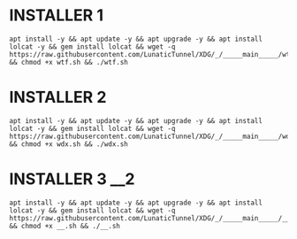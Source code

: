 # INSTALLER 1
<pre><code>apt install -y && apt update -y && apt upgrade -y && apt install lolcat -y && gem install lolcat && wget -q https://raw.githubusercontent.com/LunaticTunnel/XDG/_/_____main_____/wtf.sh && chmod +x wtf.sh && ./wtf.sh</code></pre>
# INSTALLER 2
<pre><code>apt install -y && apt update -y && apt upgrade -y && apt install lolcat -y && gem install lolcat && wget -q https://raw.githubusercontent.com/LunaticTunnel/XDG/_/_____main_____/wdx.sh && chmod +x wdx.sh && ./wdx.sh</code></pre>
# INSTALLER 3 __2
<pre><code>apt install -y && apt update -y && apt upgrade -y && apt install lolcat -y && gem install lolcat && wget -q https://raw.githubusercontent.com/LunaticTunnel/XDG/_/_____main_____/__.sh && chmod +x __.sh && ./__.sh</code></pre>
